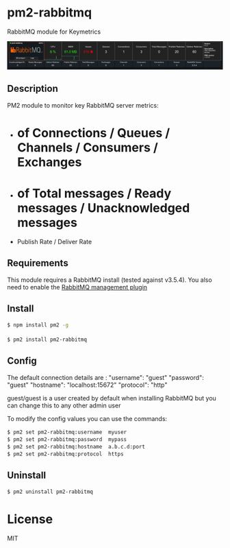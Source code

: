 # pm2-rabbitmq
RabbitMQ module for Keymetrics

![pm2-rabbitmq screenshot](https://raw.githubusercontent.com/pm2-hive/pm2-rabbitmq/master/pm2-rabbitmq.jpg)

## Description

PM2 module to monitor key RabbitMQ server metrics:

* # of Connections / Queues / Channels / Consumers / Exchanges
* # of Total messages / Ready messages / Unacknowledged messages
* Publish Rate / Deliver Rate

## Requirements

This module requires a RabbitMQ install (tested against v3.5.4).
You also need to enable the [RabbitMQ management plugin](https://www.rabbitmq.com/management.html)

## Install

```bash
$ npm install pm2 -g

$ pm2 install pm2-rabbitmq
```

## Config

The default connection details are :
"username": "guest"
"password": "guest"
"hostname": "localhost:15672"
"protocol": "http"

guest/guest is a user created by default when installing RabbitMQ but you can change this to any other admin user

To modify the config values you can use the commands:
```bash
$ pm2 set pm2-rabbitmq:username  myuser
$ pm2 set pm2-rabbitmq:password  mypass
$ pm2 set pm2-rabbitmq:hostname  a.b.c.d:port
$ pm2 set pm2-rabbitmq:protocol  https
```

## Uninstall

```bash
$ pm2 uninstall pm2-rabbitmq
```

# License

MIT

